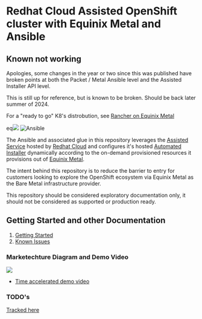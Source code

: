 # Redhat Cloud Assisted OpenShift cluster with Equinix Metal and Ansible

## Known not working ##

Apologies, some changes in the year or two since this was published have broken points at both the Packet / Metal Ansible level and the Assisted Installer API level. 

This is still up for reference, but is known to be broken. Should be back later summer of 2024.

For a "ready to go" K8's distrobution, see [Rancher on Equinix Metal](https://ranchermanager.docs.rancher.com/getting-started/quick-start-guides/deploy-rancher-manager/equinix-metal)

eq![](https://img.shields.io/badge/Stability-Experimental-red.svg) ![Ansible](https://img.shields.io/badge/ansible-%231A1918.svg?style=for-the-badge&logo=ansible&logoColor=white)

The Ansible and associated glue in this repository leverages the [Assisted Service](https://github.com/openshift/assisted-service) hosted by [Redhat Cloud](https://cloud.redhat.com/) and configures it's hosted [Automated Installer](https://github.com/openshift/assisted-installer) dynamically according to the on-demand provisioned resources it provisions out of [Equinix Metal](https://metal.equinix.com).

The intent behind this repository is to reduce the barrier to entry for customers looking to explore the OpenShift ecosystem via Equinix Metal as the Bare Metal infrastructure provider.

This repository should be considered exploratory documentation only, it should not be considered as supported or production ready.

## Getting Started and other Documentation

1. [Getting Started](docs/getting_started.md)
2. [Known Issues](docs/known_issues.md)

### Marketechture Diagram and Demo Video

![](https://s3.us-east-1.wasabisys.com/metalstaticassets/metal_openshift_diagram.JPG)

- [Time accelerated demo video](https://equinixinc-my.sharepoint.com/:v:/g/personal/dlotterman_equinix_com/EQ8sqptzxftClH3fVmJrvJgBraX_KDFhEqLN6qCJcd1y5w?e=Rbms72)

### TODO's

[Tracked here](TODO.md)
